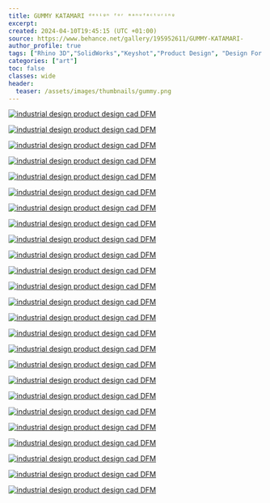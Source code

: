 ```yaml
---
title: GUMMY KATAMARI ᵈᵉˢⁱᵍⁿ ᶠᵒʳ ᵐᵃⁿᵘᶠᵃᶜᵗᵘʳⁱⁿᵍ
excerpt: 
created: 2024-04-10T19:45:15 (UTC +01:00)
source: https://www.behance.net/gallery/195952611/GUMMY-KATAMARI-
author_profile: true
tags: ["Rhino 3D","SolidWorks","Keyshot","Product Design", "Design For Manufacture"]
categories: ["art"]
toc: false
classes: wide
header:
  teaser: /assets/images/thumbnails/gummy.png
---
```


[![industrial design  product design  cad DFM](https://mir-s3-cdn-cf.behance.net/project_modules/1400/6c1946195952611.6616fda14536f.png)](https://www.behance.net/gallery/195952611/GUMMY-KATAMARI-/modules/1109349347)

[![industrial design  product design  cad DFM](https://mir-s3-cdn-cf.behance.net/project_modules/1400/32f2c3195952611.6616fda1470c6.png)](https://www.behance.net/gallery/195952611/GUMMY-KATAMARI-/modules/1109349361)

[![industrial design  product design  cad DFM](https://mir-s3-cdn-cf.behance.net/project_modules/1400/605361195952611.6616fda1465f4.png)](https://www.behance.net/gallery/195952611/GUMMY-KATAMARI-/modules/1109349353)

[![industrial design  product design  cad DFM](https://mir-s3-cdn-cf.behance.net/project_modules/1400/e48bd3195952611.6616fda148ef5.png)](https://www.behance.net/gallery/195952611/GUMMY-KATAMARI-/modules/1109349375)

[![industrial design  product design  cad DFM](https://mir-s3-cdn-cf.behance.net/project_modules/1400/aae20f195952611.6616fda1446ab.png)](https://www.behance.net/gallery/195952611/GUMMY-KATAMARI-/modules/1109349343)

[![industrial design  product design  cad DFM](https://mir-s3-cdn-cf.behance.net/project_modules/1400/113be9195952611.6616fda143db7.png)](https://www.behance.net/gallery/195952611/GUMMY-KATAMARI-/modules/1109349339)

[![industrial design  product design  cad DFM](https://mir-s3-cdn-cf.behance.net/project_modules/1400/bb589e195952611.6616fda14ad20.png)](https://www.behance.net/gallery/195952611/GUMMY-KATAMARI-/modules/1109349385)

[![industrial design  product design  cad DFM](https://mir-s3-cdn-cf.behance.net/project_modules/1400/3a6fc7195952611.6616fda1487c0.png)](https://www.behance.net/gallery/195952611/GUMMY-KATAMARI-/modules/1109349373)

[![industrial design  product design  cad DFM](https://mir-s3-cdn-cf.behance.net/project_modules/1400/58bc1e195952611.6616fda142a3e.png)](https://www.behance.net/gallery/195952611/GUMMY-KATAMARI-/modules/1109349331)

[![industrial design  product design  cad DFM](https://mir-s3-cdn-cf.behance.net/project_modules/1400/5f29fc195952611.6616fda149340.png)](https://www.behance.net/gallery/195952611/GUMMY-KATAMARI-/modules/1109349377)

[![industrial design  product design  cad DFM](https://mir-s3-cdn-cf.behance.net/project_modules/1400/2fb572195952611.6616fda1430cd.png)](https://www.behance.net/gallery/195952611/GUMMY-KATAMARI-/modules/1109349333)

[![industrial design  product design  cad DFM](https://mir-s3-cdn-cf.behance.net/project_modules/1400/e5f24e195952611.6616fda14344a.png)](https://www.behance.net/gallery/195952611/GUMMY-KATAMARI-/modules/1109349335)

[![industrial design  product design  cad DFM](https://mir-s3-cdn-cf.behance.net/project_modules/1400/51f959195952611.6616fda14a636.png)](https://www.behance.net/gallery/195952611/GUMMY-KATAMARI-/modules/1109349383)

[![industrial design  product design  cad DFM](https://mir-s3-cdn-cf.behance.net/project_modules/1400/d78b40195952611.6616fda14b1ca.png)](https://www.behance.net/gallery/195952611/GUMMY-KATAMARI-/modules/1109349387)

[![industrial design  product design  cad DFM](https://mir-s3-cdn-cf.behance.net/project_modules/1400/3c8e48195952611.6616fda1458c6.png)](https://www.behance.net/gallery/195952611/GUMMY-KATAMARI-/modules/1109349349)

[![industrial design  product design  cad DFM](https://mir-s3-cdn-cf.behance.net/project_modules/1400/73f38e195952611.6616fda144cca.png)](https://www.behance.net/gallery/195952611/GUMMY-KATAMARI-/modules/1109349345)

[![industrial design  product design  cad DFM](https://mir-s3-cdn-cf.behance.net/project_modules/1400/4ab0e9195952611.6616fda145ff9.png)](https://www.behance.net/gallery/195952611/GUMMY-KATAMARI-/modules/1109349351)

[![industrial design  product design  cad DFM](https://mir-s3-cdn-cf.behance.net/project_modules/1400/b99271195952611.6616fda148389.png)](https://www.behance.net/gallery/195952611/GUMMY-KATAMARI-/modules/1109349371)

[![industrial design  product design  cad DFM](https://mir-s3-cdn-cf.behance.net/project_modules/1400/78ec42195952611.6616fda149a4f.png)](https://www.behance.net/gallery/195952611/GUMMY-KATAMARI-/modules/1109349379)

[![industrial design  product design  cad DFM](https://mir-s3-cdn-cf.behance.net/project_modules/1400/039ea8195952611.6616fda149eca.png)](https://www.behance.net/gallery/195952611/GUMMY-KATAMARI-/modules/1109349381)

[![industrial design  product design  cad DFM](https://mir-s3-cdn-cf.behance.net/project_modules/1400/3af833195952611.6616fda147c3d.png)](https://www.behance.net/gallery/195952611/GUMMY-KATAMARI-/modules/1109349369)

[![industrial design  product design  cad DFM](https://mir-s3-cdn-cf.behance.net/project_modules/1400/3a7bd4195952611.6616fda1443a5.png)](https://www.behance.net/gallery/195952611/GUMMY-KATAMARI-/modules/1109349341)

[![industrial design  product design  cad DFM](https://mir-s3-cdn-cf.behance.net/project_modules/1400/c943a5195952611.6616fda146cf2.png)](https://www.behance.net/gallery/195952611/GUMMY-KATAMARI-/modules/1109349357)

[![industrial design  product design  cad DFM](https://mir-s3-cdn-cf.behance.net/project_modules/1400/b78276195952611.6616fda143a89.png)](https://www.behance.net/gallery/195952611/GUMMY-KATAMARI-/modules/1109349337)

[![industrial design  product design  cad DFM](https://mir-s3-cdn-cf.behance.net/project_modules/1400/b4964a195952611.6616fda1477fc.png)](https://www.behance.net/gallery/195952611/GUMMY-KATAMARI-/modules/1109349365)